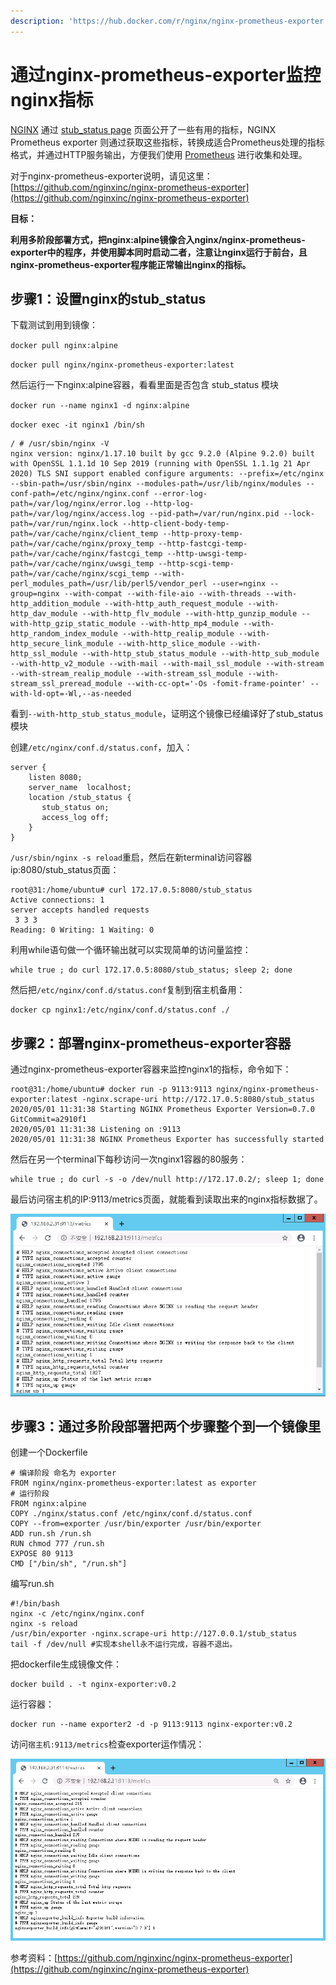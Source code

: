 ```yaml
---
description: 'https://hub.docker.com/r/nginx/nginx-prometheus-exporter'
---
```


# 通过nginx-prometheus-exporter监控nginx指标

[NGINX](http://nginx.org/) 通过 [stub\_status page](http://nginx.org/en/docs/http/ngx_http_stub_status_module.html#stub_status) 页面公开了一些有用的指标，NGINX Prometheus exporter 则通过获取这些指标，转换成适合Prometheus处理的指标格式，并通过HTTP服务输出，方便我们使用 [Prometheus](https://prometheus.io/) 进行收集和处理。

对于nginx-prometheus-exporter说明，请见这里：[https://github.com/nginxinc/nginx-prometheus-exporter](https://github.com/nginxinc/nginx-prometheus-exporter)

**目标：**

**利用多阶段部署方式，把nginx:alpine镜像合入nginx/nginx-prometheus-exporter中的程序，并使用脚本同时启动二者，注意让nginx运行于前台，且nginx-prometheus-exporter程序能正常输出nginx的指标。**

## 步骤1：设置nginx的stub\_status

下载测试到用到镜像：

`docker pull nginx:alpine`

`docker pull nginx/nginx-prometheus-exporter:latest`

然后运行一下nginx:alpine容器，看看里面是否包含 stub\_status 模块

`docker run --name nginx1 -d nginx:alpine`

`docker exec -it nginx1 /bin/sh`

```text
/ # /usr/sbin/nginx -V 
nginx version: nginx/1.17.10 built by gcc 9.2.0 (Alpine 9.2.0) built with OpenSSL 1.1.1d 10 Sep 2019 (running with OpenSSL 1.1.1g 21 Apr 2020) TLS SNI support enabled configure arguments: --prefix=/etc/nginx --sbin-path=/usr/sbin/nginx --modules-path=/usr/lib/nginx/modules --conf-path=/etc/nginx/nginx.conf --error-log-path=/var/log/nginx/error.log --http-log-path=/var/log/nginx/access.log --pid-path=/var/run/nginx.pid --lock-path=/var/run/nginx.lock --http-client-body-temp-path=/var/cache/nginx/client_temp --http-proxy-temp-path=/var/cache/nginx/proxy_temp --http-fastcgi-temp-path=/var/cache/nginx/fastcgi_temp --http-uwsgi-temp-path=/var/cache/nginx/uwsgi_temp --http-scgi-temp-path=/var/cache/nginx/scgi_temp --with-perl_modules_path=/usr/lib/perl5/vendor_perl --user=nginx --group=nginx --with-compat --with-file-aio --with-threads --with-http_addition_module --with-http_auth_request_module --with-http_dav_module --with-http_flv_module --with-http_gunzip_module --with-http_gzip_static_module --with-http_mp4_module --with-http_random_index_module --with-http_realip_module --with-http_secure_link_module --with-http_slice_module --with-http_ssl_module --with-http_stub_status_module --with-http_sub_module --with-http_v2_module --with-mail --with-mail_ssl_module --with-stream --with-stream_realip_module --with-stream_ssl_module --with-stream_ssl_preread_module --with-cc-opt='-Os -fomit-frame-pointer' --with-ld-opt=-Wl,--as-needed
```

看到`--with-http_stub_status_module`，证明这个镜像已经编译好了stub\_status 模块

创建`/etc/nginx/conf.d/status.conf`，加入：

```text
server {
    listen 8080;
    server_name  localhost;
    location /stub_status {
       stub_status on;
       access_log off;
    }
}
```

`/usr/sbin/nginx -s reload`重启，然后在新terminal访问容器ip:8080/stub\_status页面：

```text
root@31:/home/ubuntu# curl 172.17.0.5:8080/stub_status
Active connections: 1 
server accepts handled requests
 3 3 3 
Reading: 0 Writing: 1 Waiting: 0 
```

利用while语句做一个循环输出就可以实现简单的访问量监控：

```text
while true ; do curl 172.17.0.5:8080/stub_status; sleep 2; done
```

然后把`/etc/nginx/conf.d/status.conf`复制到宿主机备用：

```text
docker cp nginx1:/etc/nginx/conf.d/status.conf ./
```

## 步骤2：部署nginx-prometheus-exporter容器

通过nginx-prometheus-exporter容器来监控nginx1的指标，命令如下：

```text
root@31:/home/ubuntu# docker run -p 9113:9113 nginx/nginx-prometheus-exporter:latest -nginx.scrape-uri http://172.17.0.5:8080/stub_status                  
2020/05/01 11:31:38 Starting NGINX Prometheus Exporter Version=0.7.0 GitCommit=a2910f1
2020/05/01 11:31:38 Listening on :9113
2020/05/01 11:31:38 NGINX Prometheus Exporter has successfully started
```

然后在另一个terminal下每秒访问一次nginx1容器的80服务：

```text
while true ; do curl -s -o /dev/null http://172.17.0.2/; sleep 1; done
```

最后访问宿主机的IP:9113/metrics页面，就能看到读取出来的nginx指标数据了。

![](../.gitbook/assets/image%20%2823%29.png)



## 步骤3：通过多阶段部署把两个步骤整个到一个镜像里

创建一个Dockerfile

```text
# 编译阶段 命名为 exporter
FROM nginx/nginx-prometheus-exporter:latest as exporter
# 运行阶段
FROM nginx:alpine
COPY ./nginx/status.conf /etc/nginx/conf.d/status.conf
COPY --from=exporter /usr/bin/exporter /usr/bin/exporter
ADD run.sh /run.sh
RUN chmod 777 /run.sh
EXPOSE 80 9113
CMD ["/bin/sh", "/run.sh"]
```

编写run.sh

```text
#!/bin/bash
nginx -c /etc/nginx/nginx.conf
nginx -s reload
/usr/bin/exporter -nginx.scrape-uri http://127.0.0.1/stub_status
tail -f /dev/null #实现本shell永不运行完成，容器不退出。
```

把dockerfile生成镜像文件：

```text
docker build . -t nginx-exporter:v0.2
```

运行容器：

```text
docker run --name exporter2 -d -p 9113:9113 nginx-exporter:v0.2
```

访问`宿主机:9113/metrics`检查exporter运作情况：

![](../.gitbook/assets/image%20%2822%29.png)

参考资料：[https://github.com/nginxinc/nginx-prometheus-exporter](https://github.com/nginxinc/nginx-prometheus-exporter)

